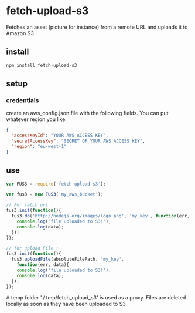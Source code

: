 fetch-upload-s3
===============

Fetches an asset (picture for instance) from a remote URL and uploads it to Amazon S3

## install

```javascript
npm install fetch-upload-s3
```

## setup
### credentials
create an aws_config.json file with the following fields. You can put whatever region you like.

```json
{
  "accessKeyId": "YOUR AWS ACCESS KEY",
  "secretAccessKey": "SECRET OF YOUR AWS ACCESS KEY",
  "region": "eu-west-1"
}
```

## use

```javascript
var FUS3 = require('fetch-upload-s3');

var fus3 = new FUS3('my_aws_bucket');

// For fetch url :
fus3.init(function(){
  fus3.do('http://nodejs.org/images/logo.png', 'my_key', function(err, data){
    console.log('file uploaded to S3!');
    console.log(data);
  });
});

// for upload File :
fus3.init(function(){
  fus3.uploadFile(absoluteFilePath, 'my_key', 
    function(err, data){
    console.log('file uploaded to S3!');
    console.log(data);
  });
});
```


A temp folder './.tmp/fetch_upload_s3' is used as a proxy. Files are deleted locally as soon as they have been uploaded to S3




